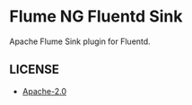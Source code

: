 Flume NG Fluentd Sink
===

Apache Flume Sink plugin for Fluentd.

## LICENSE

* [Apache-2.0](LICENSE.txt)
